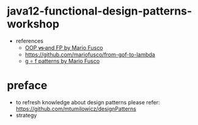 # java12-functional-design-patterns-workshop

* references
    * [OOP v̶s̶ and FP by Mario Fusco](https://www.youtube.com/watch?v=p6cZO5V2ehw)
    * https://github.com/mariofusco/from-gof-to-lambda
    * [g ∘ f patterns by Mario Fusco](https://www.youtube.com/watch?v=Rmer37g9AZM)
    
# preface
* to refresh knowledge about design patterns please refer: https://github.com/mtumilowicz/designPatterns
* strategy